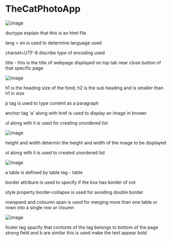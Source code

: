 # TheCatPhotoApp

![image](https://github.com/EaswaranPottiK/TheCatPhotoApp/assets/38095510/a5cc204b-b475-41b1-a738-d7c21b70cd80)

doctype explain that this is an html file

lang = en is used to determine language used 

charset=UTF-8 discribe type of encoding used

title - this is the title of webpage displayed on top tab near close button of that specific page


![image](https://github.com/EaswaranPottiK/TheCatPhotoApp/assets/38095510/62c881b7-7abf-46a4-bc6e-ae42216659dd)

h1 is the heading size of the fond;
h2 is the sub heading and is smaller than h1 in size

p tag is used to type content as a paragraph 

anchor tag 'a' along with href is used to display an image in brower

ul along with li is used for creating unordered list


![image](https://github.com/EaswaranPottiK/TheCatPhotoApp/assets/38095510/57c8cc4b-46e5-43c0-bece-9b5799163cf9)

height and width determin the height and width of the image to be displayed 

ol along with li is used to created unordered list

![image](https://github.com/EaswaranPottiK/TheCatPhotoApp/assets/38095510/5e37f8af-5acb-47e5-a5e4-15bd59ea4c0e)

a table is defined by table tag  - table

border attribure is used to specify if the box has border of not

style property border-collapse is used for avoiding double border

rowspand and coloumn span is used for merging more than one table or rown into a single row or cloumn


![image](https://github.com/EaswaranPottiK/TheCatPhotoApp/assets/38095510/14f6aba3-a787-4295-90b4-4347260c83de)

footer tag spacify that contonts of the tag belongs to bottom of the page 
strong field and b are similar this is used make the text appear bold



